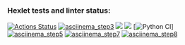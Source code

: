 ### Hexlet tests and linter status:
[![Actions Status](https://github.com/Dddarknight/python-project-lvl2/workflows/hexlet-check/badge.svg)](https://github.com/Dddarknight/python-project-lvl2/actions)
[![asciinema_step3](https://github.com/Dddarknight/python-project-lvl2/actions/workflows/asciinema/badge.svg)](https://asciinema.org/a/qS9WE7aDjxpUcSKhyjFfAupZO)
<a href="https://codeclimate.com/github/Dddarknight/python-project-lvl2/maintainability"><img src="https://api.codeclimate.com/v1/badges/f28009ac853edfa39fe8/maintainability" /></a>
<a href="https://codeclimate.com/github/Dddarknight/python-project-lvl2/test_coverage"><img src="https://api.codeclimate.com/v1/badges/f28009ac853edfa39fe8/test_coverage" /></a>
[![Python CI](https://github.com/Dddarknight/python-project-lvl2/actions/workflows/pyci.yml/badge.svg)]
[![asciinema_step5](https://github.com/Dddarknight/python-project-lvl2/actions/workflows/asciinema/badge.svg)](https://asciinema.org/a/uDMhhPOkAeU8FJ3DfclsJB4Uh)
[![asciinema_step7](https://github.com/Dddarknight/python-project-lvl2/actions/workflows/asciinema/badge.svg)](https://asciinema.org/a/9UOYdo38pVChW3xI1QQ9OjIxJ)
[![asciinema_step8](https://github.com/Dddarknight/python-project-lvl2/actions/workflows/asciinema/badge.svg)](https://asciinema.org/a/vr8Wx711q9q5gaQss6bSJ30wj)
